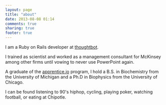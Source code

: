 ```yaml
---
layout: page
title: "about"
date: 2013-08-08 01:14
comments: true
sharing: true
footer: true
---
```


I am a Ruby on Rails developer at [thoughtbot][2].

I trained as scientist and worked as a management consultant for McKinsey
among other firms until vowing to never use PowerPoint again.

A graduate of the [apprentice.io][1] program, I hold a B.S. in Biochemistry from
the University of Michigan and a Ph.D in Biophysics from the University of
Chicago.

I can be found listening to 90's hiphop, cycling, playing poker, watching
football, or eating at Chipotle.

[1]: http://www.apprentice.io
[2]: http://www.thoughtbot.com/about#adarsh
